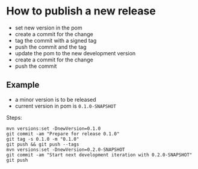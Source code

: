 # How to publish a new release

* set new version in the pom
* create a commit for the change
* tag the commit with a signed tag
* push the commit and the tag
* update the pom to the new development version
* create a commit for the change
* push the commit

## Example

* a minor version is to be released
* current version in pom is `0.1.0-SNAPSHOT`

Steps:

``` shell
mvn versions:set -DnewVersion=0.1.0
git commit -am "Prepare for release 0.1.0"
git tag -s 0.1.0 -m "0.1.0"
git push && git push --tags
mvn versions:set -DnewVersion=0.2.0-SNAPSHOT
git commit -am "Start next development iteration with 0.2.0-SNAPSHOT"
git push
```
